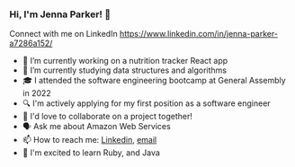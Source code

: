 ### Hi, I'm Jenna Parker! 👋


Connect with me on LinkedIn https://www.linkedin.com/in/jenna-parker-a7286a152/

- 🔭 I’m currently working on a nutrition tracker React app
- 🌱 I’m currently studying data structures and algorithms
- 🎓 I attended the software engineering bootcamp at General Assembly in 2022
- 🔍 I'm actively applying for my first position as a software engineer 
- 👯 I'd love to collaborate on a project together!
- 🗣️ Ask me about Amazon Web Services
- 📫 How to reach me: [Linkedin](https://www.linkedin.com/in/jennaparkerdev/), [email](parkerjenna98@gmail.com)
- 💬 I'm excited to learn Ruby, and Java

